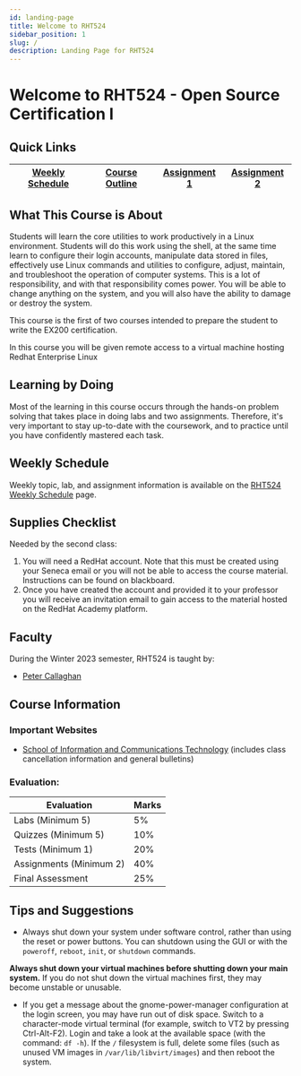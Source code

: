 ```yaml
---
id: landing-page
title: Welcome to RHT524
sidebar_position: 1
slug: /
description: Landing Page for RHT524
---
```


# Welcome to RHT524 - Open Source Certification I

## Quick Links

| [Weekly Schedule](./weekly-schedule.md) | [Course Outline](https://apps.senecacollege.ca/ssos/print/cpo500/20221/) | [Assignment 1](/B-Assignments/assignment1.md) | [Assignment 2](/B-Assignments/assignment2.md) |
| --- | --- | --- | --- |

## What This Course is About

Students will learn the core utilities to work productively in a Linux environment. Students will do this work using the shell, at the same time learn to configure their login accounts, manipulate data stored in files, effectively use Linux commands and utilities to configure, adjust, maintain, and troubleshoot the operation of computer systems. This is a lot of responsibility, and with that responsibility comes power. You will be able to change anything on the system, and you will also have the ability to damage or destroy the system.

This course is the first of two courses intended to prepare the student to write the EX200 certification.

In this course you will be given remote access to a virtual machine hosting Redhat Enterprise Linux

## Learning by Doing

Most of the learning in this course occurs through the hands-on problem solving that takes place in doing labs and two assignments. Therefore, it's very important to stay up-to-date with the coursework, and to practice until you have confidently mastered each task.

## Weekly Schedule

Weekly topic, lab, and assignment information is available on the [RHT524 Weekly Schedule](./weekly-schedule.md) page.

## Supplies Checklist

Needed by the second class:

1. You will need a RedHat account. Note that this must be created using your Seneca email or you will not be able to access the course material. Instructions can be found on blackboard.
2. Once you have created the account and provided it to your professor you will receive an invitation email to gain access to the material hosted on the RedHat Academy platform.

## Faculty

During the Winter 2023 semester, RHT524 is taught by:

- [Peter Callaghan](https://ict.senecacollege.ca/~peter.callaghan)

## Course Information

### Important Websites

- [School of Information and Communications Technology](https://ict.senecacollege.ca/students/home) (includes class cancellation information and general bulletins)

### Evaluation:

| Evaluation | Marks|
| --- | --- |
| Labs (Minimum 5) | 5% |
| Quizzes (Minimum 5) | 10% |
| Tests (Minimum 1) | 20% |
| Assignments (Minimum 2) | 40% |
| Final Assessment | 25% |

## Tips and Suggestions

- Always shut down your system under software control, rather than using the reset or power buttons. You can shutdown using the GUI or with the `poweroff`, `reboot`, `init`, or `shutdown` commands.

**Always shut down your virtual machines before shutting down your main system.** If you do not shut down the virtual machines first, they may become unstable or unusable.

- If you get a message about the gnome-power-manager configuration at the login screen, you may have run out of disk space. Switch to a character-mode virtual terminal (for example, switch to VT2 by pressing Ctrl-Alt-F2). Login and take a look at the available space (with the command: `df -h`). If the `/` filesystem is full, delete some files (such as unused VM images in `/var/lib/libvirt/images`) and then reboot the system.
